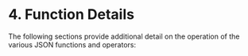 # 4\. Function Details


The following sections provide additional detail on the operation of
the various JSON functions and operators:




